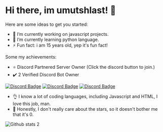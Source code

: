 # Hi there, im umutshlast! 👋

Here are some ideas to get you started:

- 🔭 I’m currently working on javascript projects.
- 🌱 I’m currently learning python language.
- ⚡ Fun fact: i am 15 years old, yep it's fun fact!

Some my achievements:

- ⭐️ Discord Partnered Server Owner (Click the discord button to join.)
- ✔️ 2 Verified Discord Bot Owner

[![Discord Badge](https://img.shields.io/badge/Discord%20-7289DA.svg?&amp;style=for-the-badge&amp;logo=discord&amp;logoColor=white)](https://discord.gg/javascript)
[![Discord Badge](https://img.shields.io/badge/YouTube-ff0000.svg?&amp;style=for-the-badge&amp;logo=youtube&amp;logoColor=white)](https://www.youtube.com/ukqzn)
[![Discord Badge](https://img.shields.io/badge/Github%20-171515.svg?&amp;style=for-the-badge&amp;logo=github&amp;logoColor=white)](https://github.com/umtdev)

- 👌 I know a lot of coding languages, including Javascript and HTML, I love this job, man.
- 🤩 Honestly, I don't really care about the stars, so it doesn't bother me that it's 0.

![Github stats 2](https://github-readme-stats.vercel.app/api?username=umutshlast&show_icons=true&theme=radical)

